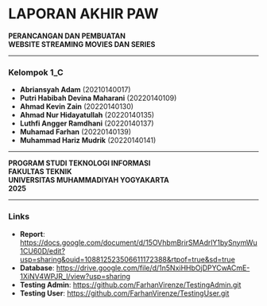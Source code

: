 # LAPORAN AKHIR PAW  
**PERANCANGAN DAN PEMBUATAN**  
**WEBSITE STREAMING MOVIES DAN SERIES**  

---

### **Kelompok 1_C**
- **Abriansyah Adam** (20210140017)  
- **Putri Habibah Devina Maharani** (20220140109)  
- **Ahmad Kevin Zain** (20220140130)  
- **Ahmad Nur Hidayatullah** (20220140135)  
- **Luthfi Angger Ramdhani** (20220140137)  
- **Muhamad Farhan** (20220140139)  
- **Muhammad Hariz Mudrik** (20220140141)  

---

**PROGRAM STUDI TEKNOLOGI INFORMASI**  
**FAKULTAS TEKNIK**  
**UNIVERSITAS MUHAMMADIYAH YOGYAKARTA**  
**2025**  

---

### **Links**  
- **Report**: https://docs.google.com/document/d/15OVhbmBrirSMAdrlY1bySnymWu1CU60D/edit?usp=sharing&ouid=108812523506611172388&rtpof=true&sd=true  
- **Database**: https://drive.google.com/file/d/1n5NxiHHbOjDPYCwACmE-1XiNV4WPJR_l/view?usp=sharing
- **Testing Admin**: https://github.com/FarhanVirenze/TestingAdmin.git
- **Testing User**: https://github.com/FarhanVirenze/TestingUser.git
